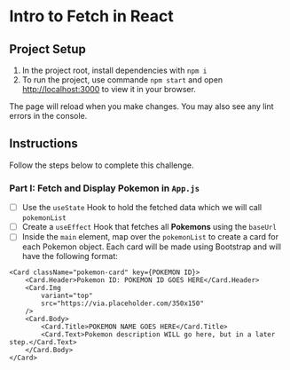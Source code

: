 # Intro to Fetch in React

## Project Setup

1. In the project root, install dependencies with `npm i`
2. To run the project, use commande `npm start` and open [http://localhost:3000](http://localhost:3000) to view it in your browser.

The page will reload when you make changes.
You may also see any lint errors in the console.

## Instructions

Follow the steps below to complete this challenge.

### Part I: Fetch and Display Pokemon in `App.js`

- [ ] Use the `useState` Hook to hold the fetched data which we will call `pokemonList`
- [ ] Create a `useEffect` Hook that fetches all **Pokemons** using the `baseUrl`
- [ ] Inside the `main` element, map over the `pokemonList` to create a card for each Pokemon object.
      Each card will be made using Bootstrap and will have the following format:

```
<Card className="pokemon-card" key={POKEMON ID}>
    <Card.Header>Pokemon ID: POKEMON ID GOES HERE</Card.Header>
    <Card.Img
        variant="top"
        src="https://via.placeholder.com/350x150"
    />
    <Card.Body>
        <Card.Title>POKEMON NAME GOES HERE</Card.Title>
        <Card.Text>Pokemon description WILL go here, but in a later step.</Card.Text>
    </Card.Body>
</Card>
```
